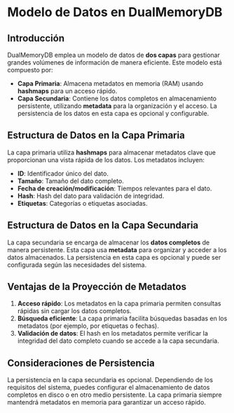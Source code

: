 # Modelo de Datos en DualMemoryDB

## Introducción
DualMemoryDB emplea un modelo de datos de **dos capas** para gestionar grandes volúmenes de información de manera eficiente. Este modelo está compuesto por:

- **Capa Primaria**: Almacena metadatos en memoria (RAM) usando **hashmaps** para un acceso rápido.
- **Capa Secundaria**: Contiene los datos completos en almacenamiento persistente, utilizando **metadata** para la organización y el acceso. La persistencia de los datos en esta capa es opcional y configurable.

## Estructura de Datos en la Capa Primaria
La capa primaria utiliza **hashmaps** para almacenar metadatos clave que proporcionan una vista rápida de los datos. Los metadatos incluyen:

- **ID**: Identificador único del dato.
- **Tamaño**: Tamaño del dato completo.
- **Fecha de creación/modificación**: Tiempos relevantes para el dato.
- **Hash**: Hash del dato para validación de integridad.
- **Etiquetas**: Categorías o etiquetas asociadas.

## Estructura de Datos en la Capa Secundaria
La capa secundaria se encarga de almacenar los **datos completos** de manera persistente. Esta capa usa **metadata** para organizar y acceder a los datos almacenados. La persistencia en esta capa es opcional y puede ser configurada según las necesidades del sistema.

## Ventajas de la Proyección de Metadatos
1. **Acceso rápido**: Los metadatos en la capa primaria permiten consultas rápidas sin cargar los datos completos.
2. **Búsqueda eficiente**: La capa primaria facilita búsquedas basadas en los metadatos (por ejemplo, por etiquetas o fechas).
3. **Validación de datos**: El hash en los metadatos permite verificar la integridad del dato completo cuando se accede a la capa secundaria.

## Consideraciones de Persistencia
La persistencia en la capa secundaria es opcional. Dependiendo de los requisitos del sistema, puedes configurar el almacenamiento de datos completos en disco o en otro medio persistente. La capa primaria siempre mantendrá metadatos en memoria para garantizar un acceso rápido.
